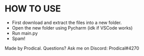 # HOW TO USE

- First download and extract the files into a new folder.
- Open the new folder using Pycharm (idk if VSCode works)
- Run main.py
- Spam!

Made by Prodical.
Questions? Ask me on Discord:
Prodical#4270
